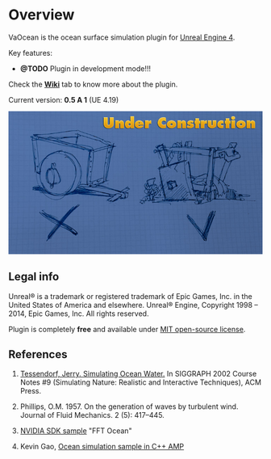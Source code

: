 Overview
========

VaOcean is the ocean surface simulation plugin for [Unreal Engine 4](https://www.unrealengine.com/).

Key features:
 * **@TODO** Plugin in development mode!!!

Check the **[Wiki](https://github.com/ufna/VaOcean/wiki)** tab to know more about the plugin.

Current version: **0.5 A 1** (UE 4.19)

![SCREENSHOT](SCREENSHOT.jpg)


Legal info
----------

Unreal® is a trademark or registered trademark of Epic Games, Inc. in the United States of America and elsewhere. Unreal® Engine, Copyright 1998 – 2014, Epic Games, Inc. All rights reserved.

Plugin is completely **free** and available under [MIT open-source license](LICENSE).


References
----------

1. [Tessendorf, Jerry. Simulating Ocean Water.](http://graphics.ucsd.edu/courses/rendering/2005/jdewall/tessendorf.pdf) In SIGGRAPH 2002 Course Notes #9 (Simulating Nature: Realistic and Interactive Techniques), ACM Press.

1. Phillips, O.M. 1957. On the generation of waves by turbulent wind. Journal of Fluid Mechanics. 2 (5): 417–445.

1. [NVIDIA SDK sample](https://developer.nvidia.com/dx11-samples) "FFT Ocean"

1. Kevin Gao, [Ocean simulation sample in C++ AMP](https://blogs.msdn.microsoft.com/nativeconcurrency/2011/11/10/ocean-simulation-sample-in-c-amp/)
